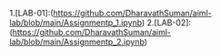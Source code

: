 1.[LAB-01]:(https://github.com/DharavathSuman/aiml-lab/blob/main/Assignmentp_1.ipynb)
2.[LAB-02]:(https://github.com/DharavathSuman/aiml-lab/blob/main/Assignmentp_2.ipynb)
